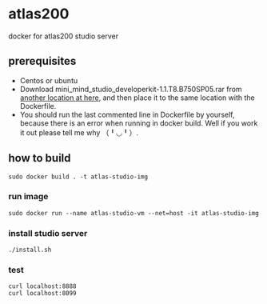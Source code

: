 # atlas200
docker for atlas200 studio server
## prerequisites 
* Centos or ubuntu
* Download mini_mind_studio_developerkit-1.1.T8.B750SP05.rar from [another location at here](https://github.com/Ascend/ascenddk-private/tree/master/B750SP05
), and then place it to the same location with the Dockerfile.
* You should run the last commented line in Dockerfile by yourself, because there is an error when running in docker build.
Well if you work it out please tell me why （╹◡╹）.
## how to build 
```sudo docker build . -t atlas-studio-img```
### run image
```sudo docker run --name atlas-studio-vm --net=host -it atlas-studio-img```
### install studio server
```./install.sh```
### test
```shell
curl localhost:8888
curl localhost:8099
```
